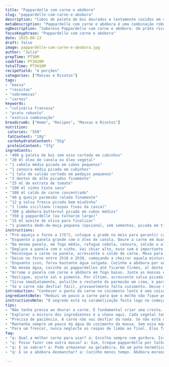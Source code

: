 ```yaml
---
title: "Pappardelle com carne e abóbora"
slug: "pappardelle-com-carne-e-abobora"
description: "Cubos de paleta de boi dourados e lentamente cozidos em vinho tinto com base de caldo, junto com legumes e abóbora butternut fervida, misturados a pappardelles al dente. Finalizado com um toque fresco de parmesão, salsa e raspas de limão, essa combinação cria um prato robusto, de textura aveludada e sabor complexo. O cozimento lento garante carne macia pronta para desfiar, enquanto o equilíbrio dos ingredientes traz notas terrosas e cítricas, equilibrando força e delicadeza."
metaDescription: "Pappardelle com carne e abóbora é uma combinação robusta que surpreende em textura e sabor. Prato ideal para momentos especiais."
ogDescription: "Saboreie Pappardelle com carne e abóbora. Um prato rico em sabores e texturas, perfeito para compartilhar! Venha descobrir o segredo dessa receita."
focusKeyphrase: "Pappardelle com carne e abóbora"
date: 2025-08-13
draft: false
image: pappardelle-com-carne-e-abobora.jpg
author: "Julia"
prepTime: PT50M
cookTime: PT2H20M
totalTime: PT3H10M
recipeYield: "4 porções"
categories: ["Massas e Risotos"]
tags:
- "massa"
- "receitas"
- "sobremesas"
- "carnes"
keywords:
- "culinária francesa"
- "prato robusto"
- "exótica combinação"
breadcrumb: ["Home", "Recipes", "Massas e Risotos"]
nutrition: 
 calories: "550"
 fatContent: "18g"
 carbohydrateContent: "55g"
 proteinContent: "37g"
ingredients:
- "400 g paleta de boi sem osso cortada em cubinhos"
- "20 ml óleo de canola ou óleo vegetal"
- "1 cebola média picada em cubos pequenos"
- "1 cenoura média picada em cubinhos"
- "1 talo de salsão cortado em pedaços pequenos"
- "3 dentes de alho picados finamente"
- "25 ml de extrato de tomate"
- "200 ml vinho tinto seco"
- "300 ml caldo de carne concentrado"
- "40 g queijo parmesão ralado finamente"
- "12 g salsa fresca picada bem miudinha"
- "1 limão siciliano (raspas finas da casca)"
- "300 g abóbora butternut picada em cubos médios"
- "350 g pappardelle (ou talharim largo)"
- "15 ml azeite de oliva para finalizar"
- "1 pimenta dedo-de-moça pequena (opcional, sem sementes, picada em tirinhas)"
instructions:
- "Pré-aqueça o forno a 175°C, coloque a grade no meio para garantir calor uniforme."
- "Esquente a panela grande com o óleo de canola. Doure a carne em duas etapas para evitar juntar água, tempere com sal e pimenta na hora. Retire e reserve num prato."
- "Na mesma panela, em fogo médio, refogue cebola, cenoura, salsão e alho até perceber os aromas ficarem intensos e os legumes perderem a rigidez — cerca de 3 min. Jogue o extrato de tomate, mexa rápido e deixe torrar levemente por 1 min para tirar o sabor cru."
- "Deglace a panela com o vinho. Vai chiar alto, esse som é importante, vai reduzir quase pela metade, concentrando sabor."
- "Recoloque a carne na panela, acrescente o caldo de carne. Mexa para combinar tudo antes de levar ao forno com a panela tampada. Assim a carne cozinha no próprio vapor, ficando macia sem ressecar."
- "Deixe no forno entre 2h10 e 2h30, começando a cheirar aquela mistura de carne e vinho que invade a cozinha. Parte da carne vai estar soltando do osso (se usar osso) ou se desfazendo com toque leve da colher de pau."
- "Enquanto isso, ferva bastante água salgada. Cozinhe a abóbora por uns 6 minutos — deve ficar macia, sem virar purê. Use escumadeira para ir direto para a panela da carne, misture com cuidado para não desmanchar demais."
- "Na mesma água, cozinhe as pappardelles até ficarem firmes, al dente. Guarde um pouco da água do cozimento, no mínimo 200 ml."
- "Arrume a panela com carne e abóbora em fogo baixo. Junte as massas escorridas. Adicione 120 ml da água reservada e metade do parmesão, misture com colher de pau, mexa até tudo se combinar e o molho grudar levemente nos fios. Se estiver seco, adicione mais água do cozimento aos poucos."
- "Desligue, ajuste sal e pimenta. Por último, acrescente salsa picada, as raspas de limão para aquele frescor que limpa o paladar e um fio de azeite para dar brilho e sabor."
- "Sirva imediatamente, polvilhe o restante do parmesão em cima, e para quem curte uma pitada de calor, espalhe a pimenta dedo-de-moça picada na hora."
- "Se a carne não desfiar fácil, provavelmente falta cozimento. Deixe mais tempo, sempre tampe e cheque a cada 20 min; paciência é essencial aqui."
introduction: "Conhecer o ponto da carne no cozimento lento é uma coisa que leva tempo, anos de tentativa. Cada forno, cada panela tem sua própria personalidade. Essa versão com pappardelle larga e abóbora traz textura, cor, sabor envolvente que surpreende. Não subestime o efeito das raspas de limão e do queijo juntos — trazem contraste que corta a gordura, evita monotonia no prato robusto. Aprendi a mexer com calma durante o último minuto, que isso ativa a liga natural da carne, do caldo e do queijo, formando aquela camada cremosa grudada na mão da colher. Fundamental para um prato que não escorre melado. No fim, é um equilíbrio entre força e leveza."
ingredientsNote: "Reduzi um pouco a carne para que o molho não fique pesado demais; substituí óleo vegetal por canola pela neutralidade e aroma mais limpo. Tirei a quantidade de vinho para não atrofiar o sabor original da carne, mas nada impede usar um vinho tinto brasileiro, de porte médio, para dar um toque local na receita. A pimenta dedo-de-moça adiciona um contraste inesperado que eleva o prato sem roubar atenção. Pode trocar a abóbora butternut por abóbora moranga, mais comum no Brasil, só ajuste o tempo de cozimento conforme a textura — moranga costuma cozinhar mais rápido."
instructionsNote: "O segredo está na caramelização feita logo no começo, tanto da carne quanto dos legumes, que criam uma base de sabor complexa. Se não ficar dourado ali, o molho nunca será saboroso. Recomendo usar uma panela de fundo grosso e tampada no forno para manter a umidade ideal. No fim, sempre gosto de reservar água do cozimento da massa — ela é importante para ajustar a cremosidade do prato, evitando que fique pesado demais com óleo ou queijo. O tempo de forno varia conforme o corte de carne e forno, mas a melhor forma de saber o ponto é observar a soltura da carne ao toque. Mexa as massas rápido, vinte segundos, com as mãos na massa que isso ajuda distribuir o molho melhor. E uma pitada de pimenta fresca faz milagres pro sabor inesquecível."
tips:
- "Não tenha pressa ao dourar a carne. É fundamental criar uma crosta. O cheiro da carne caramelizando é essencial. Isso também intensifica o sabor. Se apressar, corre o risco de apenas cozinhar, e não dourar."
- "Explorar a mistura dos ingredientes é a chave aqui. Cada vegetal tem seu tempo de cozimento. Venha a sentir os aromas ao refogar. A cebola deve ficar quase transparente. A cenoura deve murchar. Se os legumes não soltarem aroma, não basta o sabor."
- "Precisa de paciência. A carne não vai desfiar do nada. Se não está derretendo, volte ao forno e ajuste a temperatura. Não tenha medo de manter por mais tempo. Sempre cheque e mantenha coberta. Isso garante umidade."
- "Mantenha sempre um pouco da água do cozimento da massa. Sem essa mágica, o molho pode ficar seco. Use essa água para soltar os sabores. A textura fica mais sedosa, não emborrachada. Ajuste aos poucos. Sempre mais é melhor."
- "Para um frescor, nunca neglecte as raspas de limão ao final. Elas fazem diferença. Quebram o peso do prato. Testei sem e não foi a mesma coisa. E a salsa fresca adiciona aquele charme na apresentação."
faq:
- "q: Qual a melhor carne para usar? a: Escolha sempre com gordura. Isso dá sabor e maciez. Paleta é ótima. Pode usar peito também. Mas precisa de mais tempo."
- "q: Posso fazer com outra massa? a: Sim, troque pappardelle por talharim ou outra larga. O tempo de cozimento muda. Verifique o ponto."
- "q: E se sobrar? a: Pode armazenar na geladeira. Em um pote hermético, até 3 dias. Pode congelar também, até 1 mês. Ao aquecer, adicione um pouco de água."
- "q: E se a abóbora desmanchar? a: Cozinhe menos tempo. Abóbora moranga cozinha mais rápido. Mas fique atento, não quer purê. Sinta a textura."

---
```

